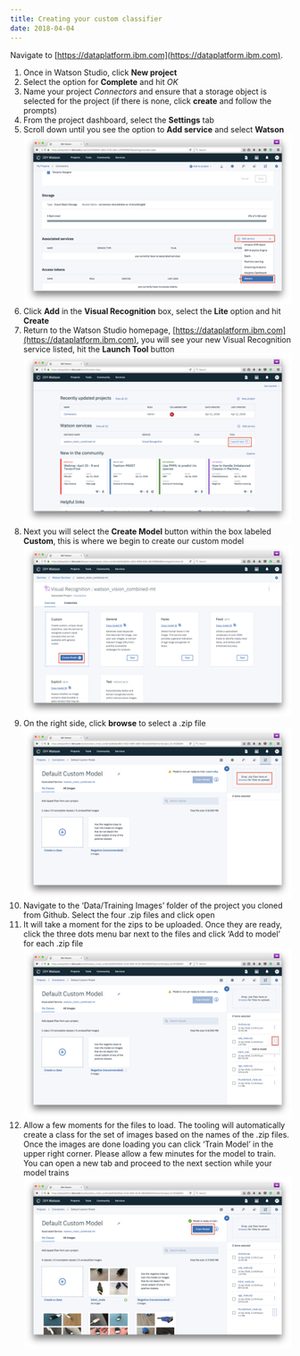 ```yaml
---
title: Creating your custom classifier
date: 2018-04-04
---
```


Navigate to [https://dataplatform.ibm.com](https://dataplatform.ibm.com).

1. Once in Watson Studio, click **New project**
1. Select the option for **Complete** and hit *OK*
1. Name your project *Connectors* and ensure that a storage object is selected for the project (if there is none, click **create** and follow the prompts)
1. From the project dashboard, select the **Settings** tab
1. Scroll down until you see the option to **Add service** and select **Watson**
![Add Watson](assets/add_watson_service.png)
1. Click **Add** in the **Visual Recognition** box, select the **Lite** option and hit **Create**
1. Return to the Watson Studio homepage, [https://dataplatform.ibm.com](https://dataplatform.ibm.com), you will see your new Visual Recognition service listed, hit the **Launch Tool** button
![Launch Tool](assets/main_open_tool.png)
1. Next you will select the **Create Model** button within the box labeled **Custom**, this is where we begin to create our custom model
![Create model](assets/create_custom_model.png)
1. On the right side, click **browse** to select a .zip file
![Add images](assets/add_files_to_model.png)
1. Navigate to the ‘Data/Training Images’ folder of the project you cloned from Github. Select the four .zip files and click open
1. It will take a moment for the zips to be uploaded. Once they are ready, click the three dots menu bar next to the files and click ‘Add to model’ for each .zip file
![Add files](assets/add_files.png)
1. Allow a few moments for the files to load. The tooling will automatically create a class for the set of images based on the names of the .zip files. Once the images are done loading you can click ‘Train Model’ in the upper right corner. Please allow a few minutes for the model to train. You can open a new tab and proceed to the next section while your model trains
![Train](assets/train_model.png)
